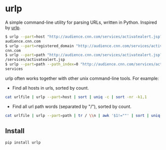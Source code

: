 # urlp
A simple command-line utility for parsing URLs, written in Python. Inspired by [urlp](https://github.com/clayallsopp/urlp).

```bash
$ urlp --part=host "http://audience.cnn.com/services/activatealert.jsp?source=cnn&id=203&value=hurricane+isabel"
audience.cnn.com
$ urlp --part=registered_domain "http://audience.cnn.com/services/activatealert.jsp?source=cnn&id=203&value=hurricane+isabel"
cnn.com
$ urlp --part=path "http://audience.cnn.com/services/activatealert.jsp?source=cnn&id=203&value=hurricane+isabel"
/services/activatealert.jsp
$ urlp --part=path --path_index=0 "http://audience.cnn.com/services/activatealert.jsp?source=cnn&id=203&value=hurricane+isabel"
services
```
urlp often works together with other unix command-line tools. For example:
* Find all hosts in urls, sorted by count.
```bash
cat urlfile | urlp --part=host | sort | uniq -c | sort -nr -k1,1
```
* Find all url path words (separated by "/"), sorted by count.
```bash
cat urlfile | urlp --part=path | tr / \\n | awk '$1!=""' | sort | uniq -c | sort -nr -k1,1
```

## Install
```
pip install urlp
```